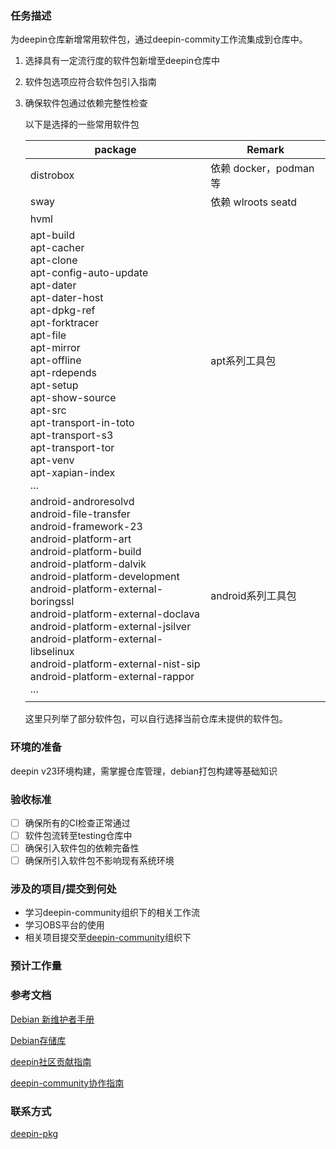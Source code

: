 ### 任务描述

为deepin仓库新增常用软件包，通过deepin-commity工作流集成到仓库中。

1. 选择具有一定流行度的软件包新增至deepin仓库中

2. 软件包选项应符合软件包引入指南

3. 确保软件包通过依赖完整性检查

   以下是选择的一些常用软件包

   

   | package                                                      | Remark                |
   | ------------------------------------------------------------ | --------------------- |
   | distrobox                                                    | 依赖 docker，podman等 |
   | sway                                                         | 依赖 wlroots seatd    |
   | hvml                                                         |                       |
   | apt-build<br/>apt-cacher<br/>apt-clone<br/>apt-config-auto-update<br/>apt-dater<br/>apt-dater-host<br/>apt-dpkg-ref<br/>apt-forktracer<br/>apt-file<br/>apt-mirror<br/>apt-offline<br/>apt-rdepends<br/>apt-setup<br/>apt-show-source<br/>apt-src<br/>apt-transport-in-toto<br/>apt-transport-s3<br/>apt-transport-tor<br/>apt-venv<br/>apt-xapian-index<br/> ... | apt系列工具包         |
   | android-androresolvd<br/>android-file-transfer<br/>android-framework-23<br/>android-platform-art<br/>android-platform-build<br/>android-platform-dalvik<br/>android-platform-development<br/>android-platform-external-boringssl<br/>android-platform-external-doclava<br/>android-platform-external-jsilver<br/>android-platform-external-libselinux<br/>android-platform-external-nist-sip<br/>android-platform-external-rappor<br/> ... | android系列工具包     |
   |                                                              |                       |

   这里只列举了部分软件包，可以自行选择当前仓库未提供的软件包。
### 环境的准备

deepin v23环境构建，需掌握仓库管理，debian打包构建等基础知识

### 验收标准

- [ ] 确保所有的CI检查正常通过
- [ ] 软件包流转至testing仓库中
- [ ] 确保引入软件包的依赖完备性
- [ ] 确保所引入软件包不影响现有系统环境
### 涉及的项目/提交到何处

* 学习deepin-community组织下的相关工作流
* 学习OBS平台的使用
* 相关项目提交至[deepin-community](https://github.com/deepin-community)组织下

### 预计工作量



### 参考文档

[Debian 新维护者手册](https://www.debian.org/doc/manuals/maint-guide/index.zh-cn.html)

[Debian存储库](https://wiki.debian.org/DebianRepository)

[deepin社区贡献指南](https://wiki.deepin.org/zh/01_deepin%E9%85%8D%E5%A5%97%E7%94%9F%E6%80%81/01_deepin%E5%85%A5%E9%97%A8/02_%E5%BC%80%E5%8F%91%E7%9B%B8%E5%85%B3/02_%E8%B4%A1%E7%8C%AE%E6%8C%87%E5%8D%97/deepin%E7%A4%BE%E5%8C%BA%E8%B4%A1%E7%8C%AE%E6%8C%87%E5%8D%97)

[deepin-community协作指南](https://wiki.deepin.org/zh/01_deepin%E9%85%8D%E5%A5%97%E7%94%9F%E6%80%81/01_deepin%E5%85%A5%E9%97%A8/02_%E5%BC%80%E5%8F%91%E7%9B%B8%E5%85%B3/02_%E8%B4%A1%E7%8C%AE%E6%8C%87%E5%8D%97/deepin-community%E5%8D%8F%E4%BD%9C%E6%B5%81%E7%A8%8B)



### 联系方式

[deepin-pkg](https://github.com/deepin-community/SIG/tree/master/sig/deepin-pkg)

